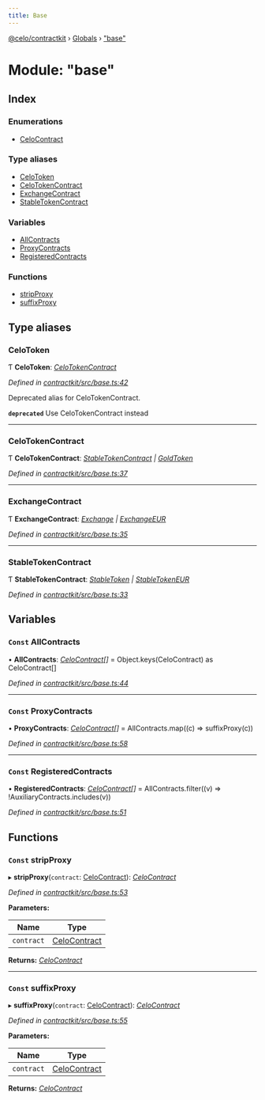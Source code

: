 ```yaml
---
title: Base
---
```


[@celo/contractkit](../README.md) › [Globals](../globals.md) › ["base"](_base_.md)

# Module: "base"

## Index

### Enumerations

* [CeloContract](../enums/_base_.celocontract.md)

### Type aliases

* [CeloToken](_base_.md#celotoken)
* [CeloTokenContract](_base_.md#celotokencontract)
* [ExchangeContract](_base_.md#exchangecontract)
* [StableTokenContract](_base_.md#stabletokencontract)

### Variables

* [AllContracts](_base_.md#const-allcontracts)
* [ProxyContracts](_base_.md#const-proxycontracts)
* [RegisteredContracts](_base_.md#const-registeredcontracts)

### Functions

* [stripProxy](_base_.md#const-stripproxy)
* [suffixProxy](_base_.md#const-suffixproxy)

## Type aliases

###  CeloToken

Ƭ **CeloToken**: *[CeloTokenContract](_base_.md#celotokencontract)*

*Defined in [contractkit/src/base.ts:42](https://github.com/celo-org/celo-monorepo/blob/master/packages/sdk/contractkit/src/base.ts#L42)*

Deprecated alias for CeloTokenContract.

**`deprecated`** Use CeloTokenContract instead

___

###  CeloTokenContract

Ƭ **CeloTokenContract**: *[StableTokenContract](_base_.md#stabletokencontract) | [GoldToken](../enums/_base_.celocontract.md#goldtoken)*

*Defined in [contractkit/src/base.ts:37](https://github.com/celo-org/celo-monorepo/blob/master/packages/sdk/contractkit/src/base.ts#L37)*

___

###  ExchangeContract

Ƭ **ExchangeContract**: *[Exchange](../enums/_base_.celocontract.md#exchange) | [ExchangeEUR](../enums/_base_.celocontract.md#exchangeeur)*

*Defined in [contractkit/src/base.ts:35](https://github.com/celo-org/celo-monorepo/blob/master/packages/sdk/contractkit/src/base.ts#L35)*

___

###  StableTokenContract

Ƭ **StableTokenContract**: *[StableToken](../enums/_base_.celocontract.md#stabletoken) | [StableTokenEUR](../enums/_base_.celocontract.md#stabletokeneur)*

*Defined in [contractkit/src/base.ts:33](https://github.com/celo-org/celo-monorepo/blob/master/packages/sdk/contractkit/src/base.ts#L33)*

## Variables

### `Const` AllContracts

• **AllContracts**: *[CeloContract](../enums/_base_.celocontract.md)[]* = Object.keys(CeloContract) as CeloContract[]

*Defined in [contractkit/src/base.ts:44](https://github.com/celo-org/celo-monorepo/blob/master/packages/sdk/contractkit/src/base.ts#L44)*

___

### `Const` ProxyContracts

• **ProxyContracts**: *[CeloContract](../enums/_base_.celocontract.md)[]* = AllContracts.map((c) => suffixProxy(c))

*Defined in [contractkit/src/base.ts:58](https://github.com/celo-org/celo-monorepo/blob/master/packages/sdk/contractkit/src/base.ts#L58)*

___

### `Const` RegisteredContracts

• **RegisteredContracts**: *[CeloContract](../enums/_base_.celocontract.md)[]* = AllContracts.filter((v) => !AuxiliaryContracts.includes(v))

*Defined in [contractkit/src/base.ts:51](https://github.com/celo-org/celo-monorepo/blob/master/packages/sdk/contractkit/src/base.ts#L51)*

## Functions

### `Const` stripProxy

▸ **stripProxy**(`contract`: [CeloContract](../enums/_base_.celocontract.md)): *[CeloContract](../enums/_base_.celocontract.md)*

*Defined in [contractkit/src/base.ts:53](https://github.com/celo-org/celo-monorepo/blob/master/packages/sdk/contractkit/src/base.ts#L53)*

**Parameters:**

Name | Type |
------ | ------ |
`contract` | [CeloContract](../enums/_base_.celocontract.md) |

**Returns:** *[CeloContract](../enums/_base_.celocontract.md)*

___

### `Const` suffixProxy

▸ **suffixProxy**(`contract`: [CeloContract](../enums/_base_.celocontract.md)): *[CeloContract](../enums/_base_.celocontract.md)*

*Defined in [contractkit/src/base.ts:55](https://github.com/celo-org/celo-monorepo/blob/master/packages/sdk/contractkit/src/base.ts#L55)*

**Parameters:**

Name | Type |
------ | ------ |
`contract` | [CeloContract](../enums/_base_.celocontract.md) |

**Returns:** *[CeloContract](../enums/_base_.celocontract.md)*
